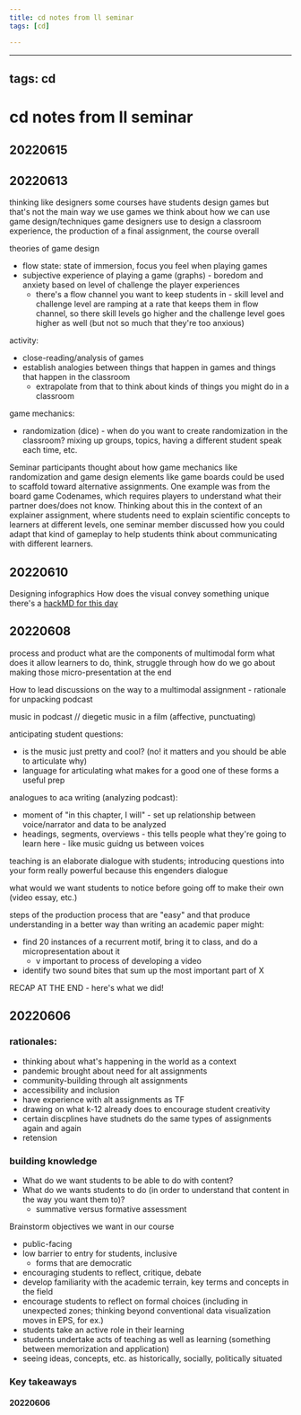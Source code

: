 ```yaml
---
title: cd notes from ll seminar
tags: [cd]

---
```


---
tags: cd
---

# cd notes from ll seminar

## 20220615


## 20220613
thinking like designers
some courses have students design games but that's not the main way we use games
we think about how we can use game design/techniques game designers use to design a classroom experience, the production of a final assignment, the course overall

theories of game design
* flow state: state of immersion, focus you feel when playing games
* subjective experience of playing a game (graphs) - boredom and anxiety based on level of challenge the player experiences
    * there's a flow channel you want to keep students in - skill level and challenge level are ramping at a rate that keeps them in flow channel, so there skill levels go higher and the challenge level goes higher as well (but not so much that they're too anxious)

activity:
- close-reading/analysis of games
- establish analogies between things that happen in games and things that happen in the classroom
    - extrapolate from that to think about kinds of things you might do in a classroom

game mechanics:
- randomization (dice) - when do you want to create randomization in the classroom? mixing up groups, topics, having a different student speak each time, etc.


Seminar participants thought about how game mechanics like randomization and game design elements like game boards could be used to scaffold toward alternative assignments. One example was from the board game Codenames, which requires players to understand what their partner does/does not know. Thinking about this in the context of an explainer assignment, where students need to explain scientific concepts to learners at different levels, one seminar member discussed how you could adapt that kind of gameplay to help students think about communicating with different learners.

## 20220610
Designing infographics
How does the visual convey something unique
there's a [hackMD for this day](https://hackmd.io/nljurz6qTuKsgEN7nvqyDQ)

## 20220608
process and product
what are the components of multimodal form
what does it allow learners to do, think, struggle through
how do we go about making those
micro-presentation at the end

How to lead discussions on the way to a multimodal assignment - rationale for unpacking podcast

music in podcast // diegetic music in a film (affective, punctuating)

anticipating student questions:
* is the music just pretty and cool? (no! it matters and you should be able to articulate why)
* language for articulating what makes for a good one of these forms a useful prep

analogues to aca writing (analyzing podcast):
* moment of "in this chapter, I will" - set up relationship between voice/narrator and data to be analyzed
* headings, segments, overviews - this tells people what they're going to learn here - like music guidng us between voices

teaching is an elaborate dialogue with students; introducing questions into your form really powerful because this engenders dialogue

what would we want students to notice before going off to make their own (video essay, etc.)

steps of the production process that are "easy" and that produce understanding in a better way than writing an academic paper might:
* find 20 instances of a recurrent motif, bring it to class, and do a micropresentation about it
    * v important to process of developing a video
* identify two sound bites that sum up the most important part of X

RECAP AT THE END - here's what we did!

## 20220606
### rationales:
- thinking about what's happening in the world as a context
- pandemic brought about need for alt assignments
- community-building through alt assignments
- accessibility and inclusion
- have experience with alt assignments as TF
- drawing on what k-12 already does to encourage student creativity
- certain discplines have studnets do the same types of assignments again and again
- retension

### building knowledge
- What do we want students to be able to do with content?
- What do we wants students to do (in order to understand that content in the way you want them to)?
    * summative versus formative assessment

Brainstorm objectives we want in our course
- public-facing
- low barrier to entry for students, inclusive
    - forms that are democratic
- encouraging students to reflect, critique, debate
- develop familiarity with the academic terrain, key terms and concepts in the field
- encourage students to reflect on formal choices (including in unexpected zones; thinking beyond conventional data visualization moves in EPS, for ex.)
- students take an active role in their learning
- students undertake acts of teaching as well as learning (something between memorization and application)
- seeing ideas, concepts, etc. as historically, socially, politically situated

### Key takeaways 
#### 20220606